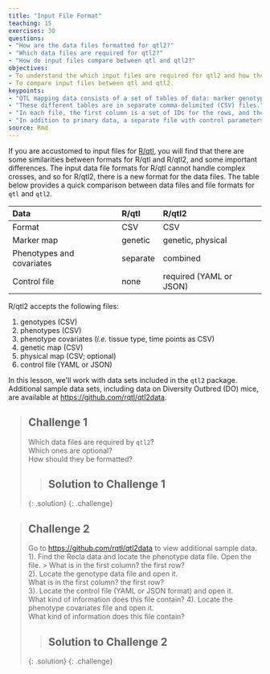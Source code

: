 ```yaml
---
title: "Input File Format"
teaching: 15
exercises: 30
questions:
- "How are the data files formatted for qtl2?"
- "Which data files are required for qtl2?"
- "How do input files compare between qtl and qtl2?"
objectives:
- To understand the which input files are required for qtl2 and how they should be formatted.
- To compare input files between qtl and qtl2.
keypoints:
- "QTL mapping data consists of a set of tables of data: marker genotypes, phenotypes, marker maps, etc."
- "These different tables are in separate comma-delimited (CSV) files."
- "In each file, the first column is a set of IDs for the rows, and the first row is a set of IDs for the columns."
- "In addition to primary data, a separate file with control parameters (or metadata) in either [YAML](http://www.yaml.org) or [JSON](http://json.org) format is required."
source: Rmd
---
```




If you are accustomed to input files for [R/qtl](http://rqtl.org), you will find that there are some similarities between formats for R/qtl and R/qtl2, and some important differences. The input data file formats for R/qtl cannot handle complex crosses, and so for R/qtl2, there is a new format for the data files. The table below provides a quick comparison between data files and file formats for `qtl` and `qtl2`.

| Data                      | R/qtl     | R/qtl2                  |  
|:--------------------------|:----------|:------------------------|
| Format                    |  CSV      |  CSV                    | 
| Marker map                |  genetic  |  genetic, physical      | 
| Phenotypes and covariates |  separate |  combined               | 
| Control file              |  none     |  required (YAML or JSON)| 

R/qtl2 accepts the following files:
1. genotypes (CSV)  
2. phenotypes (CSV)  
3. phenotype covariates (*i.e.* tissue type, time points as CSV)  
4. genetic map (CSV)  
5. physical map (CSV; optional)  
6. control file (YAML or JSON)


In this lesson, we'll work with data sets included in the `qtl2` package. Additional sample data sets, including data on Diversity Outbred (DO)
mice, are available at <https://github.com/rqtl/qtl2data>.

> ## Challenge 1
> Which data files are required by `qtl2`?  
> Which ones are optional?  
> How should they be formatted?
>
> > ## Solution to Challenge 1
> >
> {: .solution}
{: .challenge}

> ## Challenge 2
> Go to <https://github.com/rqtl/qtl2data> to view additional sample data.
> 1). Find the Recla data and locate the phenotype data file. Open the file.  > What is in the first column? the first row?  
> 2). Locate the genotype data file and open it.  
> What is in the first column? the first row?  
> 3). Locate the control file (YAML or JSON format) and open it.  
> What kind of information does this file contain?
> 4). Locate the phenotype covariates file and open it.  
> What kind of information does this file contain?
>
> > ## Solution to Challenge 2
> >
> {: .solution}
{: .challenge}



